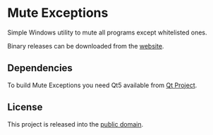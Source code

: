 # Mute Exceptions
Simple Windows utility to mute all programs except whitelisted ones.

Binary releases can be downloaded from the [website](http://muteexceptions.chainsawkitten.net/).

## Dependencies
To build Mute Exceptions you need Qt5 available from [Qt Project](http://www.qt.io/developers/).

## License
This project is released into the [public domain](LICENSE).
